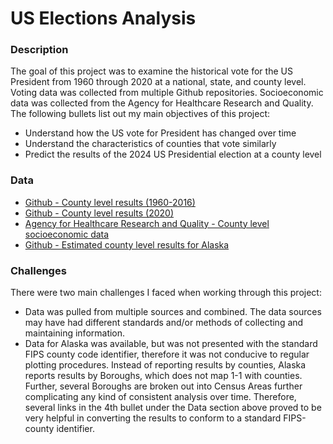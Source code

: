 # US Elections Analysis

### Description

The goal of this project was to examine the historical vote for the US President from 1960 through 2020 at a national, state, and county level.   Voting data was collected from multiple Github repositories.  Socioeconomic data was collected from the Agency for Healthcare Research and Quality.  The following bullets list out my main objectives of this project:

- Understand how the US vote for President has changed over time
- Understand the characteristics of counties that vote similarly
- Predict the results of the 2024 US Presidential election at a county level

### Data
- [Github - County level results (1960-2016)](https://github.com/cilekagaci/us-presidential-county-1960-2016)
- [Github - County level results (2020)](https://github.com/tonmcg/US_County_Level_Election_Results_08-20)
- [Agency for Healthcare Research and Quality - County level socioeconomic data](https://www.ahrq.gov/sdoh/data-analytics/sdoh-data.html)
- [Github - Estimated county level results for Alaska](https://github.com/tonmcg/US_County_Level_Election_Results_08-20/issues/2)

### Challenges

There were two main challenges I faced when working through this project: 
- Data was pulled from multiple sources and combined.  The data sources may have had different standards and/or methods of collecting and maintaining information.
- Data for Alaska was available, but was not presented with the standard FIPS county code identifier, therefore it was not conducive to regular plotting procedures.  Instead of reporting results by counties, Alaska reports results by Boroughs, which does not map 1-1 with counties.  Further, several Boroughs are broken out into Census Areas further complicating any kind of consistent analysis over time.  Therefore, several links in the 4th bullet under the Data section above proved to be very helpful in converting the results to conform to a standard FIPS-county identifier.
